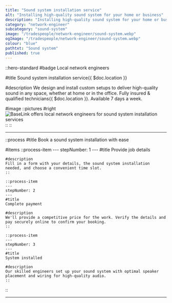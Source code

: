 ```yaml
---
title: "Sound system installation service"
alt: "Installing high-quality sound system for your home or business"
description: "Installing high-quality sound system for your home or business"
category: "network-engineer"
subcategory: "sound-system"
image: "/tradespeople/network-engineer/sound-system.webp"
ogImage: "/tradespeople/network-engineer/sound-system.webp"
colour: "blue"
pathtxt: "Sound system"
published: true
---
```


::hero-standard
#badge
Local network engineers

#title
Sound system installation service{{ $doc.location }}

#description
We design and install custom setups to deliver high-quality sound in any space, whether at home or in the office. Fully insured & qualified technicians{{ $doc.location }}. Available 7 days a week.

#image
    ::pictures
    #right
    ![BaseLink offers local network engineers for sound system installation services](/tradespeople/network-engineer/sound-system.webp)
    ::
::

---

::process
#title
Book a sound system installation with ease

#items
    ::process-item
    ---
    stepNumber: 1
    ---
    #title
    Provide job details

    #description
    Fill in a form with your details, the sound system installation needed, and choose a convenient time slot.
    ::
    
    ::process-item
    ---
    stepNumber: 2
    ---
    #title
    Complete payment

    #description
    We'll provide a competitive price for the work. Verify the details and pay securely online to confirm your booking.
    ::

    ::process-item
    ---
    stepNumber: 3
    ---
    #title
    System installed

    #description
    Our skilled engineers set up your sound system with optimal speaker placement and wiring for high-quality audio.
    ::
::

---
